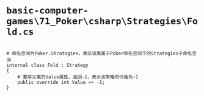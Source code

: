# `basic-computer-games\71_Poker\csharp\Strategies\Fold.cs`

```

# 命名空间为Poker.Strategies，表示该类属于Poker命名空间下的Strategies子命名空间
internal class Fold : Strategy
{
    # 重写父类的Value属性，返回-1，表示该策略的价值为-1
    public override int Value => -1;
}

```